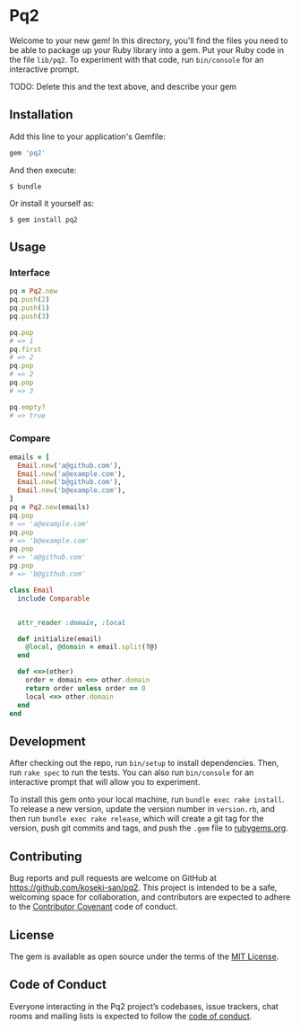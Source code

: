 # Pq2

Welcome to your new gem! In this directory, you'll find the files you need to be able to package up your Ruby library into a gem. Put your Ruby code in the file `lib/pq2`. To experiment with that code, run `bin/console` for an interactive prompt.

TODO: Delete this and the text above, and describe your gem

## Installation

Add this line to your application's Gemfile:

```ruby
gem 'pq2'
```

And then execute:

    $ bundle

Or install it yourself as:

    $ gem install pq2

## Usage

### Interface

```ruby
pq = Pq2.new
pq.push(2)
pq.push(1)
pq.push(3)

pq.pop
# => 1
pq.first
# => 2
pq.pop
# => 2
pq.pop
# => 3

pq.empty?
# => true
```

### Compare

```ruby
emails = [
  Email.new('a@github.com'),
  Email.new('a@example.com'),
  Email.new('b@github.com'),
  Email.new('b@example.com'),
]
pq = Pq2.new(emails)
pq.pop
# => 'a@example.com'
pq.pop
# => 'b@example.com'
pq.pop
# => 'a@github.com'
pg.pop
# => 'b@github.com'

class Email
  include Comparable


  attr_reader :domain, :local

  def initialize(email)
    @local, @domain = email.split(?@)
  end

  def <=>(other)
    order = domain <=> other.domain
    return order unless order == 0
    local <=> other.domain
  end
end
```

## Development

After checking out the repo, run `bin/setup` to install dependencies. Then, run `rake spec` to run the tests. You can also run `bin/console` for an interactive prompt that will allow you to experiment.

To install this gem onto your local machine, run `bundle exec rake install`. To release a new version, update the version number in `version.rb`, and then run `bundle exec rake release`, which will create a git tag for the version, push git commits and tags, and push the `.gem` file to [rubygems.org](https://rubygems.org).

## Contributing

Bug reports and pull requests are welcome on GitHub at https://github.com/koseki-san/pq2. This project is intended to be a safe, welcoming space for collaboration, and contributors are expected to adhere to the [Contributor Covenant](http://contributor-covenant.org) code of conduct.

## License

The gem is available as open source under the terms of the [MIT License](https://opensource.org/licenses/MIT).

## Code of Conduct

Everyone interacting in the Pq2 project’s codebases, issue trackers, chat rooms and mailing lists is expected to follow the [code of conduct](https://github.com/[USERNAME]/pq2/blob/master/CODE_OF_CONDUCT.md).
